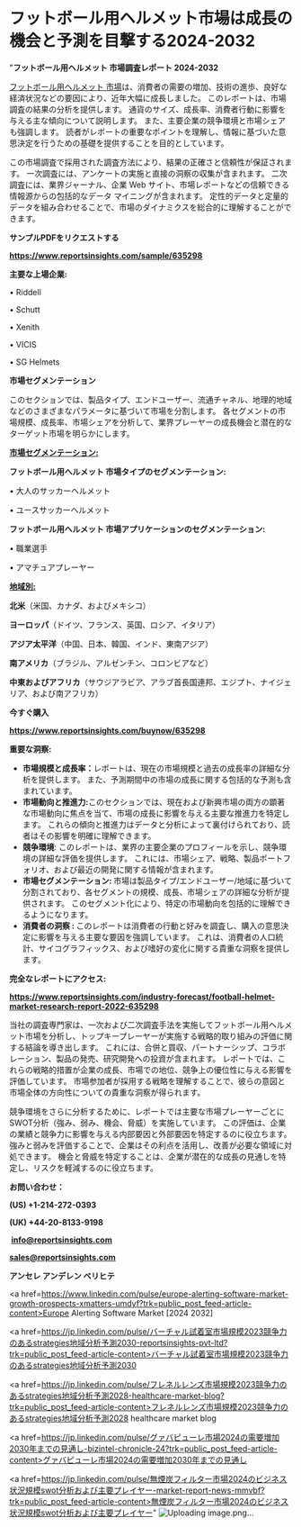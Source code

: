 # フットボール用ヘルメット市場は成長の機会と予測を目撃する2024-2032

"<strong>フットボール用ヘルメット 市場調査レポート 2024-2032</strong>

<a href=https://www.reportsinsights.com/sample/635298>フットボール用ヘルメット 市場</a>は、消費者の需要の増加、技術の進歩、良好な経済状況などの要因により、近年大幅に成長しました。 このレポートは、市場調査の結果の分析を提供します。 通貨のサイズ、成長率、消費者行動に影響を与える主な傾向について説明します。 また、主要企業の競争環境と市場シェアも強調します。 読者がレポートの重要なポイントを理解し、情報に基づいた意思決定を行うための基礎を提供することを目的としています。

この市場調査で採用された調査方法により、結果の正確さと信頼性が保証されます。 一次調査には、アンケートの実施と直接の洞察の収集が含まれます。 二次調査には、業界ジャーナル、企業 Web サイト、市場レポートなどの信頼できる情報源からの包括的なデータ マイニングが含まれます。 定性的データと定量的データを組み合わせることで、市場のダイナミクスを総合的に理解することができます。

<strong><b>サンプルPDFをリクエストする</b></strong>

<a href=https://www.reportsinsights.com/sample/635298><strong><u>https://www.reportsinsights.com/sample/635298</u></strong></a>

<strong>主要な上場企業:</strong>

• Riddell

• Schutt

• Xenith

• VICIS

• SG Helmets

<strong>市場セグメンテーション</strong>

このセクションでは、製品タイプ、エンドユーザー、流通チャネル、地理的地域などのさまざまなパラメータに基づいて市場を分割します。 各セグメントの市場規模、成長率、市場シェアを分析して、業界プレーヤーの成長機会と潜在的なターゲット市場を明らかにします。

<strong><u>市場セグメンテーション</u></strong><strong><u>:</u></strong>

<strong>フットボール用ヘルメット 市場タイプのセグメンテーション:</strong>

• 大人のサッカーヘルメット

• ユースサッカーヘルメット

<strong>フットボール用ヘルメット 市場アプリケーションのセグメンテーション:</strong>

• 職業選手

• アマチュアプレーヤー

<strong><u>地域別</u></strong><strong><u>:</u></strong>

<strong>北米</strong>（米国、カナダ、およびメキシコ）

<strong>ヨーロッパ</strong>（ドイツ、フランス、英国、ロシア、イタリア）

<strong>アジア太平洋</strong>（中国、日本、韓国、インド、東南アジア）

<strong>南アメリカ</strong>（ブラジル、アルゼンチン、コロンビアなど）

<strong>中東およびアフリカ</strong>（サウジアラビア、アラブ首長国連邦、エジプト、ナイジェリア、および南アフリカ）

<strong>今すぐ購入</strong>

<a href=https://www.reportsinsights.com/buynow/635298><strong><u>https://www.reportsinsights.com/buynow/635298</u></strong></a>

<strong>重要な洞察:</strong>
<ul>
  <li><strong>市場規模と成長率：</strong>レポートは、現在の市場規模と過去の成長率の詳細な分析を提供します。 また、予測期間中の市場の成長に関する包括的な予測も含まれています。</li>
  <li><strong>市場動向と推進力:</strong>このセクションでは、現在および新興市場の両方の顕著な市場動向に焦点を当て、市場の成長に影響を与える主要な推進力を特定します。 これらの傾向と推進力はデータと分析によって裏付けられており、読者はその影響を明確に理解できます。</li>
  <li><strong>競争環境</strong>: このレポートは、業界の主要企業のプロフィールを示し、競争環境の詳細な評価を提供します。 これには、市場シェア、戦略、製品ポートフォリオ、および最近の開発に関する情報が含まれます。</li>
  <li><strong>市場セグメンテーション: </strong>市場は製品タイプ/エンドユーザー/地域に基づいて分割されており、各セグメントの規模、成長、市場シェアの詳細な分析が提供されます。 このセグメント化により、特定の市場動向を包括的に理解できるようになります。</li>
  <li><strong>消費者の洞察 : </strong>このレポートは消費者の行動と好みを調査し、購入の意思決定に影響を与える主要な要因を強調しています。 これは、消費者の人口統計、サイコグラフィックス、および嗜好の変化に関する貴重な洞察を提供します。</li>
</ul>
<strong>完全なレポートにアクセス:</strong>

<a href=https://www.reportsinsights.com/industry-forecast/football-helmet-market-research-report-2022-635298><strong><u><b>https://www.reportsinsights.com/industry-forecast/football-helmet-market-research-report-2022-635298</b></u></strong></a>

当社の調査専門家は、一次および二次調査手法を実施してフットボール用ヘルメット市場を分析し、トップキープレーヤーが実施する戦略的取り組みの評価に関する結論を導き出します。 これには、合併と買収、パートナーシップ、コラボレーション、製品の発売、研究開発への投資が含まれます。 レポートでは、これらの戦略的措置が企業の成長、市場での地位、競争上の優位性に与える影響を評価しています。 市場参加者が採用する戦略を理解することで、彼らの意図と市場全体の方向性についての貴重な洞察が得られます。

競争環境をさらに分析するために、レポートでは主要な市場プレーヤーごとにSWOT分析（強み、弱み、機会、脅威）を実施しています。 この評価は、企業の業績と競争力に影響を与える内部要因と外部要因を特定するのに役立ちます。 強みと弱みを評価することで、企業はその利点を活用し、改善が必要な領域に対処できます。 機会と脅威を特定することは、企業が潜在的な成長の見通しを特定し、リスクを軽減するのに役立ちます。

<strong>お問い合わせ：</strong>

<strong>(US) +1-214-272-0393</strong>

<strong>(UK) +44-20-8133-9198</strong>

<strong> </strong><a href=info@reportsinsights.com><strong><u>info@reportsinsights.com</u></strong></a>

<a href=sales@reportsinsights.com><strong><u>sales@reportsinsights.com</u></strong></a>

<strong>アンセレ アンデレン ベリヒテ</strong>

<a href=https://www.linkedin.com/pulse/europe-alerting-software-market-growth-prospects-xmatters-umdyf?trk=public_post_feed-article-content>Europe Alerting Software Market [2024 2032]</a>

<a href=https://jp.linkedin.com/pulse/バーチャル試着室市場規模2023競争力のあるstrategies地域分析予測2030-reportsinsights-pvt-ltd?trk=public_post_feed-article-content>バーチャル試着室市場規模2023競争力のあるstrategies地域分析予測2030</a>

<a href=https://jp.linkedin.com/pulse/フレネルレンズ市場規模2023競争力のあるstrategies地域分析予測2028-healthcare-market-blog?trk=public_post_feed-article-content>フレネルレンズ市場規模2023競争力のあるstrategies地域分析予測2028 healthcare market blog</a>

<a href=https://jp.linkedin.com/pulse/グァバピューレ市場2024の需要増加2030年までの見通し-bizintel-chronicle-24?trk=public_post_feed-article-content>グァバピューレ市場2024の需要増加2030年までの見通し</a>

<a href=https://jp.linkedin.com/pulse/無煙炭フィルター市場2024のビジネス状況規模swot分析および主要プレイヤー-market-report-news-mmvbf?trk=public_post_feed-article-content>無煙炭フィルター市場2024のビジネス状況規模swot分析および主要プレイヤー</a>"
![Uploading image.png…]()
